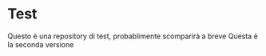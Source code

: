 # Test
Questo è una repository di test, probablimente scomparirà a breve
Questa è la seconda versione
